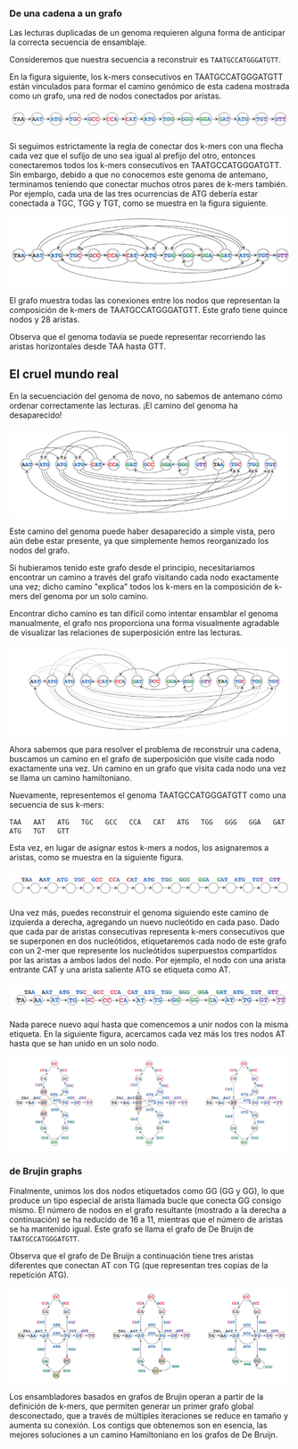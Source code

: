 ### De una cadena a un grafo

Las lecturas duplicadas de un genoma requieren alguna forma de anticipar la correcta secuencia de ensamblaje.

Consideremos que nuestra secuencia a reconstruir es `TAATGCCATGGGATGTT`.

En la figura siguiente, los k-mers consecutivos en TAATGCCATGGGATGTT están vinculados para formar el camino genómico de esta cadena mostrada como un grafo, una red de nodos conectados por aristas. 

![Figura 1](./imagenes/de_novo_03.png)

Si seguimos estrictamente la regla de conectar dos k-mers con una flecha cada vez que el sufijo de uno sea igual al prefijo del otro, entonces conectaremos todos los k-mers consecutivos en TAATGCCATGGGATGTT. Sin embargo, debido a que no conocemos este genoma de antemano, terminamos teniendo que conectar muchos otros pares de k-mers también. Por ejemplo, cada una de las tres ocurrencias de ATG debería estar conectada a TGC, TGG y TGT, como se muestra en la figura siguiente.

![Figura 2](./imagenes/de_novo_04.png)

El grafo muestra todas las conexiones entre los nodos que representan la composición de k-mers de TAATGCCATGGGATGTT. Este grafo tiene quince nodos y 28 aristas. 

Observa que el genoma todavía se puede representar recorriendo las aristas horizontales desde TAA hasta GTT.

## El cruel mundo real

En la secuenciación del genoma de novo, no sabemos de antemano cómo ordenar correctamente las lecturas. ¡El camino del genoma ha desaparecido!

![Figura 3](./imagenes/de_novo_06.png)

Este camino del genoma puede haber desaparecido a simple vista, pero aún debe estar presente, ya que simplemente hemos reorganizado los nodos del grafo.

Si hubieramos tenido este grafo desde el principio, necesitariamos encontrar un camino a través del grafo visitando cada nodo exactamente una vez; dicho camino "explica" todos los k-mers en la composición de k-mers del genoma por un solo camino.

Encontrar dicho camino es tan difícil como intentar ensamblar el genoma manualmente, el grafo nos proporciona una forma visualmente agradable de visualizar las relaciones de superposición entre las lecturas.

![Figura 4](./imagenes/de_novo_07.png)

Ahora sabemos que para resolver el problema de reconstruir una cadena, buscamos un camino en el grafo de superposición que visite cada nodo exactamente una vez. Un camino en un grafo que visita cada nodo una vez se llama un camino hamiltoniano.

Nuevamente, representemos el genoma TAATGCCATGGGATGTT como una secuencia de sus k-mers:
```{note}
TAA   AAT   ATG   TGC   GCC   CCA   CAT   ATG   TGG   GGG   GGA   GAT   ATG   TGT   GTT
```
Esta vez, en lugar de asignar estos k-mers a nodos, los asignaremos a aristas, como se muestra en la siguiente figura.

![Figura 5](./imagenes/de_novo_08.png)

Una vez más, puedes reconstruir el genoma siguiendo este camino de izquierda a derecha, agregando un nuevo nucleótido en cada paso. Dado que cada par de aristas consecutivas representa k-mers consecutivos que se superponen en dos nucleótidos, etiquetaremos cada nodo de este grafo con un 2-mer que represente los nucleótidos superpuestos compartidos por las aristas a ambos lados del nodo. Por ejemplo, el nodo con una arista entrante CAT y una arista saliente ATG se etiqueta como AT.

![Figura 6](./imagenes/de_novo_09.png)

Nada parece nuevo aquí hasta que comencemos a unir nodos con la misma etiqueta. En la siguiente figura, acercamos cada vez más los tres nodos AT hasta que se han unido en un solo nodo.

![Figura 7](./imagenes/de_novo_10.png)

### **de Brujin graphs**

Finalmente, unimos los dos nodos etiquetados como GG (GG y GG), lo que produce un tipo especial de arista llamada bucle que conecta GG consigo mismo. El número de nodos en el grafo resultante (mostrado a la derecha a continuación) se ha reducido de 16 a 11, mientras que el número de aristas se ha mantenido igual. Este grafo se llama el grafo de De Bruijn de `TAATGCCATGGGATGTT`.

Observa que el grafo de De Bruijn a continuación tiene tres aristas diferentes que conectan AT con TG (que representan tres copias de la repetición ATG).

![Figura 8](./imagenes/de_novo_11.png)

Los ensambladores basados en grafos de Brujin operan a partir de la definición de k-mers, que permiten generar un primer grafo global desconectado, que a través de múltiples iteraciones se reduce en tamaño y aumenta su conexión. Los contigs que obtenemos son en esencia, las mejores soluciones a un camino Hamiltoniano en los grafos de De Bruijn.
